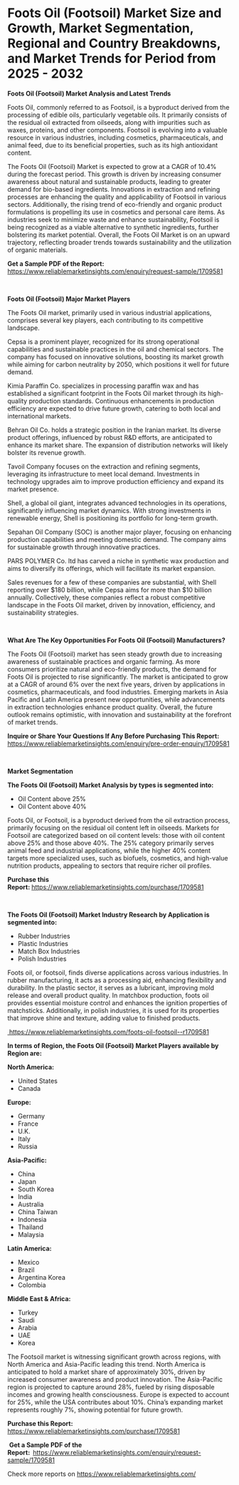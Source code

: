 <p><h1>Foots Oil (Footsoil) Market Size and Growth, Market Segmentation, Regional and Country Breakdowns, and Market Trends for Period from 2025 -  2032</h1></p><p><strong>Foots Oil (Footsoil) Market Analysis and Latest Trends</strong></p>
<p><p>Foots Oil, commonly referred to as Footsoil, is a byproduct derived from the processing of edible oils, particularly vegetable oils. It primarily consists of the residual oil extracted from oilseeds, along with impurities such as waxes, proteins, and other components. Footsoil is evolving into a valuable resource in various industries, including cosmetics, pharmaceuticals, and animal feed, due to its beneficial properties, such as its high antioxidant content.</p><p>The Foots Oil (Footsoil) Market is expected to grow at a CAGR of 10.4% during the forecast period. This growth is driven by increasing consumer awareness about natural and sustainable products, leading to greater demand for bio-based ingredients. Innovations in extraction and refining processes are enhancing the quality and applicability of Footsoil in various sectors. Additionally, the rising trend of eco-friendly and organic product formulations is propelling its use in cosmetics and personal care items. As industries seek to minimize waste and enhance sustainability, Footsoil is being recognized as a viable alternative to synthetic ingredients, further bolstering its market potential. Overall, the Foots Oil Market is on an upward trajectory, reflecting broader trends towards sustainability and the utilization of organic materials.</p></p>
<p><strong>Get a Sample PDF of the Report:&nbsp;</strong> <a href="https://www.reliablemarketinsights.com/enquiry/request-sample/1709581?utm_campaign=3010&utm_medium=2&utm_source=Github&utm_content=ia&utm_term=27032025&utm_id=foots-oil-footsoil">https://www.reliablemarketinsights.com/enquiry/request-sample/1709581</a></p>
<p>&nbsp;</p>
<p><strong>Foots Oil (Footsoil) Major Market Players</strong></p>
<p><p>The Foots Oil market, primarily used in various industrial applications, comprises several key players, each contributing to its competitive landscape. </p><p>Cepsa is a prominent player, recognized for its strong operational capabilities and sustainable practices in the oil and chemical sectors. The company has focused on innovative solutions, boosting its market growth while aiming for carbon neutrality by 2050, which positions it well for future demand.</p><p>Kimia Paraffin Co. specializes in processing paraffin wax and has established a significant footprint in the Foots Oil market through its high-quality production standards. Continuous enhancements in production efficiency are expected to drive future growth, catering to both local and international markets.</p><p>Behran Oil Co. holds a strategic position in the Iranian market. Its diverse product offerings, influenced by robust R&D efforts, are anticipated to enhance its market share. The expansion of distribution networks will likely bolster its revenue growth.</p><p>Tavoil Company focuses on the extraction and refining segments, leveraging its infrastructure to meet local demand. Investments in technology upgrades aim to improve production efficiency and expand its market presence.</p><p>Shell, a global oil giant, integrates advanced technologies in its operations, significantly influencing market dynamics. With strong investments in renewable energy, Shell is positioning its portfolio for long-term growth.</p><p>Sepahan Oil Company (SOC) is another major player, focusing on enhancing production capabilities and meeting domestic demand. The company aims for sustainable growth through innovative practices.</p><p>PARS POLYMER Co. ltd has carved a niche in synthetic wax production and aims to diversify its offerings, which will facilitate its market expansion.</p><p>Sales revenues for a few of these companies are substantial, with Shell reporting over $180 billion, while Cepsa aims for more than $10 billion annually. Collectively, these companies reflect a robust competitive landscape in the Foots Oil market, driven by innovation, efficiency, and sustainability strategies.</p></p>
<p>&nbsp;</p>
<p><strong>What Are The Key Opportunities For Foots Oil (Footsoil) Manufacturers?</strong></p>
<p><p>The Foots Oil (Footsoil) market has seen steady growth due to increasing awareness of sustainable practices and organic farming. As more consumers prioritize natural and eco-friendly products, the demand for Foots Oil is projected to rise significantly. The market is anticipated to grow at a CAGR of around 6% over the next five years, driven by applications in cosmetics, pharmaceuticals, and food industries. Emerging markets in Asia Pacific and Latin America present new opportunities, while advancements in extraction technologies enhance product quality. Overall, the future outlook remains optimistic, with innovation and sustainability at the forefront of market trends.</p></p>
<p><strong>Inquire or Share Your Questions If Any Before Purchasing This Report:</strong> <a href="https://www.reliablemarketinsights.com/enquiry/pre-order-enquiry/1709581?utm_campaign=3010&utm_medium=2&utm_source=Github&utm_content=ia&utm_term=27032025&utm_id=foots-oil-footsoil">https://www.reliablemarketinsights.com/enquiry/pre-order-enquiry/1709581</a></p>
<p>&nbsp;</p>
<p><strong>Market Segmentation</strong></p>
<p><strong>The Foots Oil (Footsoil) Market Analysis by types is segmented into:</strong></p>
<p><ul><li>Oil Content above 25%</li><li>Oil Content above 40%</li></ul></p>
<p><p>Foots Oil, or Footsoil, is a byproduct derived from the oil extraction process, primarily focusing on the residual oil content left in oilseeds. Markets for Footsoil are categorized based on oil content levels: those with oil content above 25% and those above 40%. The 25% category primarily serves animal feed and industrial applications, while the higher 40% content targets more specialized uses, such as biofuels, cosmetics, and high-value nutrition products, appealing to sectors that require richer oil profiles.</p></p>
<p><strong>Purchase this Report:&nbsp;</strong><a href="https://www.reliablemarketinsights.com/purchase/1709581?utm_campaign=3010&utm_medium=2&utm_source=Github&utm_content=ia&utm_term=27032025&utm_id=foots-oil-footsoil">https://www.reliablemarketinsights.com/purchase/1709581</a></p>
<p>&nbsp;</p>
<p><strong>The Foots Oil (Footsoil) Market Industry Research by Application is segmented into:</strong></p>
<p><ul><li>Rubber Industries</li><li>Plastic Industries</li><li>Match Box Industries</li><li>Polish Industries</li></ul></p>
<p><p>Foots oil, or footsoil, finds diverse applications across various industries. In rubber manufacturing, it acts as a processing aid, enhancing flexibility and durability. In the plastic sector, it serves as a lubricant, improving mold release and overall product quality. In matchbox production, foots oil provides essential moisture control and enhances the ignition properties of matchsticks. Additionally, in polish industries, it is used for its properties that improve shine and texture, adding value to finished products.</p></p>
<p><a href="https://www.reliablemarketinsights.com/foots-oil-footsoil--r1709581?utm_campaign=3010&utm_medium=2&utm_source=Github&utm_content=ia&utm_term=27032025&utm_id=foots-oil-footsoil">&nbsp;https://www.reliablemarketinsights.com/foots-oil-footsoil--r1709581</a></p>
<p><strong>In terms of Region, the Foots Oil (Footsoil) Market Players available by Region are:</strong></p>
<p>
    <p> <strong> North America: </strong>
        <ul>
            <li>United States</li>
            <li>Canada</li>
        </ul>
        </p> 
    <p> <strong> Europe: </strong>
        <ul>
            <li>Germany</li>
            <li>France</li>
            <li>U.K.</li>
            <li>Italy</li>
            <li>Russia</li>
        </ul>
        </p> 
    <p> <strong> Asia-Pacific: </strong>
        <ul>
            <li>China</li>
            <li>Japan</li>
            <li>South Korea</li>
            <li>India</li>
            <li>Australia</li>
            <li>China Taiwan</li>
            <li>Indonesia</li>
            <li>Thailand</li>
            <li>Malaysia</li>
        </ul>
        </p> 
    <p> <strong> Latin America: </strong>
        <ul>
            <li>Mexico</li>
            <li>Brazil</li>
            <li>Argentina Korea</li>
            <li>Colombia</li>
        </ul>
        </p> 
    <p> <strong> Middle East & Africa: </strong>
        <ul>
            <li>Turkey</li>
            <li>Saudi</li>
            <li>Arabia</li>
            <li>UAE</li>
            <li>Korea</li>
        </ul>
    </p>
    </p>
<p><p>The Footsoil market is witnessing significant growth across regions, with North America and Asia-Pacific leading this trend. North America is anticipated to hold a market share of approximately 30%, driven by increased consumer awareness and product innovation. The Asia-Pacific region is projected to capture around 28%, fueled by rising disposable incomes and growing health consciousness. Europe is expected to account for 25%, while the USA contributes about 10%. China’s expanding market represents roughly 7%, showing potential for future growth.</p></p>
<p><strong>Purchase this Report: </strong><a href="https://www.reliablemarketinsights.com/purchase/1709581?utm_campaign=3010&utm_medium=2&utm_source=Github&utm_content=ia&utm_term=27032025&utm_id=foots-oil-footsoil">https://www.reliablemarketinsights.com/purchase/1709581</a></p>
<p>&nbsp;<strong>Get a Sample PDF of the Report:&nbsp;&nbsp;</strong><a href="https://www.reliablemarketinsights.com/enquiry/request-sample/1709581?utm_campaign=3010&utm_medium=2&utm_source=Github&utm_content=ia&utm_term=27032025&utm_id=foots-oil-footsoil">https://www.reliablemarketinsights.com/enquiry/request-sample/1709581</a></p>
<p><strong></strong></p>
<p>Check more reports on <a href="https://www.reliablemarketinsights.com/?utm_campaign=3010&utm_medium=2&utm_source=Github&utm_content=ia&utm_term=27032025&utm_id=foots-oil-footsoil">https://www.reliablemarketinsights.com/</a></p>